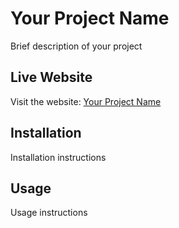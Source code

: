 # Your Project Name

Brief description of your project

## Live Website
Visit the website: [Your Project Name](https://YOUR_USERNAME.github.io/REPO_NAME)

## Installation

Installation instructions

## Usage

Usage instructions 
